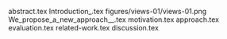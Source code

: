 abstract.tex
Introduction_.tex
figures/views-01/views-01.png
We_propose_a_new_approach__.tex
motivation.tex
approach.tex
evaluation.tex
related-work.tex
discussion.tex